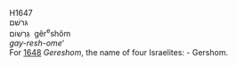H1647  
גּרשׁם  
גֵּרְשׁוֹם ‎ gêr<sup>e</sup>shôm  
*gay-resh-ome‘*  
For [1648](h1648) *Gereshom*, the name of four Israelites: - Gershom.  
